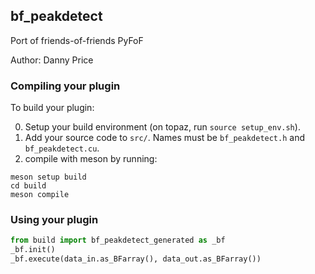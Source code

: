 ## bf_peakdetect

Port of friends-of-friends PyFoF

Author: Danny Price

### Compiling your plugin

To build your plugin:

0) Setup your build environment (on topaz, run `source setup_env.sh`).
1) Add your source code to `src/`. Names must be `bf_peakdetect.h` and `bf_peakdetect.cu`.
2) compile with meson by running:

```
meson setup build
cd build
meson compile
```

### Using your plugin

```python
from build import bf_peakdetect_generated as _bf
_bf.init()
_bf.execute(data_in.as_BFarray(), data_out.as_BFarray())
```